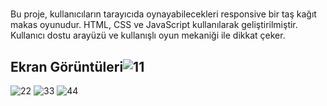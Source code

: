 
# 

Bu proje, kullanıcıların tarayıcıda oynayabilecekleri responsive bir taş kağıt makas oyunudur. HTML, CSS ve JavaScript kullanılarak geliştirilmiştir. Kullanıcı dostu arayüzü ve kullanışlı oyun mekaniği ile dikkat çeker. 

## Ekran Görüntüleri![11](https://github.com/BarrickUAR/Rock-Paper-Scissors-Game/assets/135522301/3dd8284b-78bb-4228-a1a2-418de567cf18)
![22](https://github.com/BarrickUAR/Rock-Paper-Scissors-Game/assets/135522301/e81e78a4-dc5d-4ac2-92fc-e08c95dfbd2b)
![33](https://github.com/BarrickUAR/Rock-Paper-Scissors-Game/assets/135522301/d9acbc1b-870b-4cc7-9681-44bd569d4611)
![44](https://github.com/BarrickUAR/Rock-Paper-Scissors-Game/assets/135522301/583dd90b-75c1-47b5-b4e5-0546f4a904a1)

